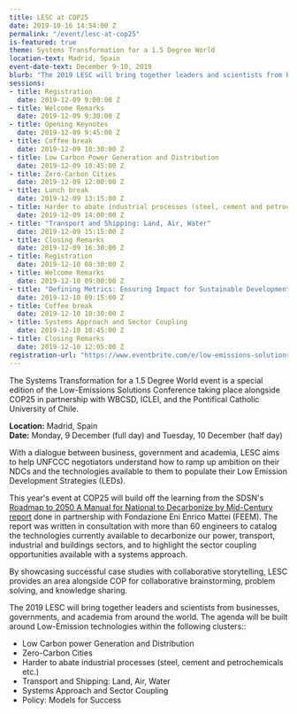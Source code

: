 ```yaml
---
title: LESC at COP25
date: 2019-10-16 14:54:00 Z
permalink: "/event/lesc-at-cop25"
is-featured: true
theme: Systems Transformation for a 1.5 Degree World
location-text: Madrid, Spain
event-date-text: December 9-10, 2019
blurb: "The 2019 LESC will bring together leaders and scientists from businesses, governments, and academia from around the world. Happening on the side lines of COP25, the LESC will host six panels featuring distinguished speakers who will showcase decarbonization solutions in power, transport, industrial, and buildings sectors, and highlight the sector coupling opportunities available with a systems approach."
sessions:
- title: Registration
  date: 2019-12-09 9:00:00 Z
- title: Welcome Remarks
  date: 2019-12-09 9:30:00 Z
- title: Opening Keynotes
  date: 2019-12-09 9:45:00 Z
- title: Coffee break
  date: 2019-12-09 10:30:00 Z
- title: Low Carbon Power Generation and Distribution
  date: 2019-12-09 10:45:00 Z
- title: Zero-Carbon Cities
  date: 2019-12-09 12:00:00 Z
- title: Lunch break
  date: 2019-12-09 13:15:00 Z
- title: Harder to abate industrial processes (steel, cement and petrochemicals)
  date: 2019-12-09 14:00:00 Z
- title: "Transport and Shipping: Land, Air, Water"
  date: 2019-12-09 15:15:00 Z
- title: Closing Remarks
  date: 2019-12-09 16:30:00 Z
- title: Registration
  date: 2019-12-10 08:30:00 Z
- title: Welcome Remarks
  date: 2019-12-10 09:00:00 Z
- title: "Defining Metrics: Ensuring Impact for Sustainable Development"
  date: 2019-12-10 09:15:00 Z
- title: Coffee break
  date: 2019-12-10 10:30:00 Z
- title: Systems Approach and Sector Coupling
  date: 2019-12-10 10:45:00 Z
- title: Closing Remarks
  date: 2019-12-10 12:05:00 Z
registration-url: "https://www.eventbrite.com/e/low-emissions-solutions-conference-lesc-at-cop25-registration-77183448773"
---
```

The Systems Transformation for a 1.5 Degree World event is a special edition of the Low-Emissions Solutions Conference taking place alongside COP25 in partnership with WBCSD, ICLEI, and the Pontifical Catholic University of Chile.

**Location:** Madrid, Spain  
**Date:** Monday, 9 December (full day) and Tuesday, 10 December (half day)

With a dialogue between business, government and academia, LESC aims to help UNFCCC negotiators understand how to ramp up ambition on their NDCs and the technologies available to them to populate their Low Emission Development Strategies (LEDs).

This year's event at COP25 will build off the learning from the SDSN's [Roadmap to 2050 A Manual for National to Decarbonize by Mid-Century report](https://roadmap2050.report/) done in partnership with Fondazione Eni Enrico Mattei (FEEM). The report was written in consultation with more than 60 engineers to catalog the technologies currently available to decarbonize our power, transport, industrial and buildings sectors, and to highlight the sector coupling opportunities available with a systems approach.

By showcasing successful case studies with collaborative storytelling, LESC provides an area alongside COP for collaborative brainstorming, problem solving, and knowledge sharing.

The 2019 LESC will bring together leaders and scientists from businesses, governments, and academia from around the world. The agenda will be built around Low-Emission technologies within the following clusters::

* Low Carbon power Generation and Distribution
* Zero-Carbon Cities
* Harder to abate industrial processes (steel, cement and petrochemicals etc.)
* Transport and Shipping: Land, Air, Water
* Systems Approach and Sector Coupling
* Policy: Models for Success
